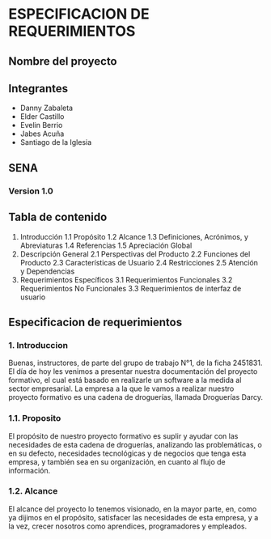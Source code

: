 # ESPECIFICACION DE REQUERIMIENTOS

## Nombre del proyecto



## Integrantes

* Danny Zabaleta
* Elder Castillo
* Evelin Berrio
* Jabes Acuña
* Santiago de la Iglesia

## SENA

### Version 1.0


## Tabla de contenido

1.	Introducción
1.1	Propósito
1.2	Alcance
1.3	Definiciones, Acrónimos, y Abreviaturas
1.4	Referencias
1.5	Apreciación Global
2.	Descripción General
2.1	Perspectivas del Producto
2.2	Funciones del Producto
2.3	Características de Usuario
2.4	Restricciones
2.5	Atención y Dependencias
3.	Requerimientos Específicos
3.1	Requerimientos Funcionales
3.2	Requerimientos No Funcionales
3.3	Requerimientos de interfaz de usuario

## Especificacion de requerimientos

### 1. Introduccion

Buenas, instructores, de parte del grupo de trabajo N°1, de la ficha 2451831. El día de hoy les venimos a presentar nuestra documentación del proyecto formativo, el cual está basado en realizarle un software a la medida al sector empresarial. La empresa a la que le vamos a realizar nuestro proyecto formativo es una cadena de droguerías, llamada Droguerías Darcy.

### 1.1. Proposito

El propósito de nuestro proyecto formativo es suplir y ayudar con las necesidades de esta cadena de droguerías, analizando las problemáticas, o en su defecto, necesidades tecnológicas y de negocios que tenga esta empresa, y también sea en su organización, en cuanto al flujo de información.

### 1.2. Alcance

El alcance del proyecto lo tenemos visionado, en la mayor parte, en, como ya dijimos en el propósito, satisfacer las necesidades de esta empresa, y a la vez, crecer nosotros como aprendices, programadores y empleados.
